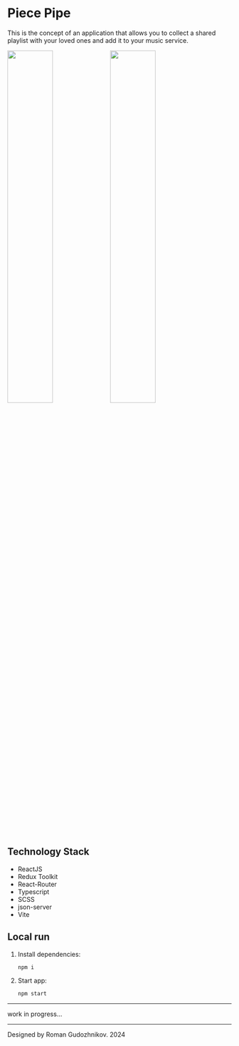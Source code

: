 # Piece Pipe

This is the concept of an application that allows you to collect a shared playlist with your loved ones and add it to your music service.

<img src="https://github.com/GudRom/piece-pipe/assets/88783602/e3e85d31-85fd-43ba-bba8-2bb8daf73ca0" width="45%" height="auto" />   <img src="https://github.com/GudRom/piece-pipe/assets/88783602/19451041-8c7b-4cdf-8422-508ef8b50ede" width="45%" height="auto" />

Technology Stack
---

- ReactJS
- Redux Toolkit
- React-Router
- Typescript
- SCSS
- json-server
- Vite

Local run
---

1. Install dependencies:

    ```bash
    npm i
    ```
2. Start app: 
    ```bash
    npm start
    ```
---

work in progress...

---
Designed by Roman Gudozhnikov. 2024
